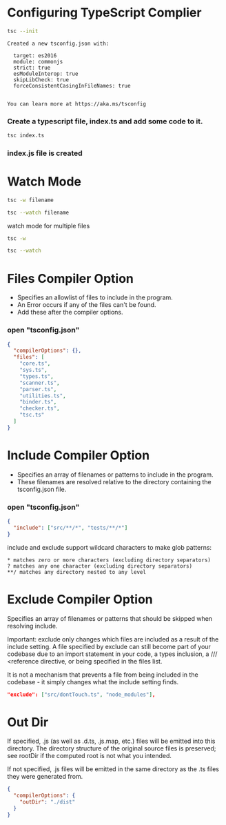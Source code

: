 # Configuring TypeScript Complier
```bash
tsc --init
```

```
Created a new tsconfig.json with:

  target: es2016
  module: commonjs
  strict: true
  esModuleInterop: true
  skipLibCheck: true
  forceConsistentCasingInFileNames: true


You can learn more at https://aka.ms/tsconfig
```
### Create a typescript file, index.ts and add some code to it.
```bash
tsc index.ts
```
### index.js file is created

# Watch Mode
```bash
tsc -w filename

tsc --watch filename
```
watch mode for multiple files

```bash
tsc -w

tsc --watch
```

# Files Compiler Option

- Specifies an allowlist of files to include in the program.
- An Error occurs if any of the files can't be found.
- Add these after the compiler options.

### open "tsconfig.json"

```json
{
  "compilerOptions": {},
  "files": [
    "core.ts",
    "sys.ts",
    "types.ts",
    "scanner.ts",
    "parser.ts",
    "utilities.ts",
    "binder.ts",
    "checker.ts",
    "tsc.ts"
  ]
}
```

# Include Compiler Option

- Specifies an array of filenames or patterns to include in the program.
- These filenames are resolved relative to the directory containing the tsconfig.json file.

### open "tsconfig.json"

```json
{
  "include": ["src/**/*", "tests/**/*"]
}
```

include and exclude support wildcard characters to make glob patterns:

    * matches zero or more characters (excluding directory separators)
    ? matches any one character (excluding directory separators)
    **/ matches any directory nested to any level


# Exclude Compiler Option

Specifies an array of filenames or patterns that should be skipped when resolving include.

Important: exclude only changes which files are included as a result of the include setting. A file specified by exclude can still become part of your codebase due to an import statement in your code, a types inclusion, a /// <reference directive, or being specified in the files list.

It is not a mechanism that prevents a file from being included in the codebase - it simply changes what the include setting finds.

```json
"exclude": ["src/dontTouch.ts", "node_modules"],
```

# Out Dir

If specified, .js (as well as .d.ts, .js.map, etc.) files will be emitted into this directory. The directory structure of the original source files is preserved; see rootDir if the computed root is not what you intended.

If not specified, .js files will be emitted in the same directory as the .ts files they were generated from.

```json
{
  "compilerOptions": {
    "outDir": "./dist"
  }
}
```
